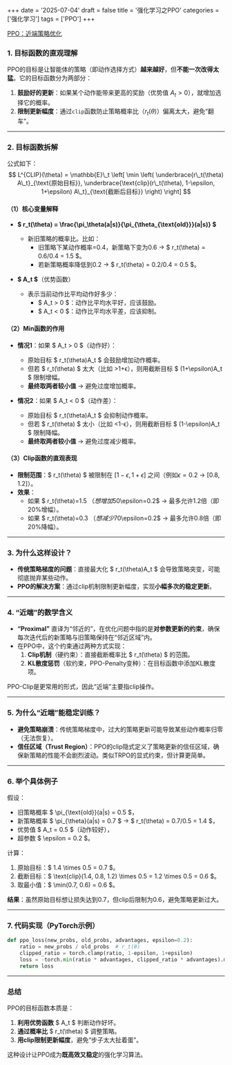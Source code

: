 +++ 
date = '2025-07-04' 
draft = false 
title = '强化学习之PPO' 
categories = ['强化学习'] 
tags = ['PPO'] 
+++


[PPO：近端策略优化](https://arxiv.org/abs/1707.06347)


### **1. 目标函数的直观理解**
PPO的目标是让智能体的策略（即动作选择方式）**越来越好**，但**不能一次改得太猛**。它的目标函数分为两部分：

1. **鼓励好的更新**：如果某个动作能带来更高的奖励（优势值 $A_t > 0$），就增加选择它的概率。
2. **限制更新幅度**：通过`clip`函数防止策略概率比（$r_t(\theta)$）偏离太大，避免“翻车”。

---

### **2. 目标函数拆解**
公式如下：
$$
L^{CLIP}(\theta) = \mathbb{E}\_t \left[ \min \left( \underbrace{r\_t(\theta) A\_t}_{\text{原始目标}}, \underbrace{\text{clip}(r\_t(\theta), 1-\epsilon, 1+\epsilon) A\_t}_{\text{截断后目标}} \right) \right]
$$

#### **（1）核心变量解释**
- **$ r_t(\theta) = \frac{\pi_\theta(a|s)}{\pi_{\theta_{\text{old}}}(a|s)} $**  
  - 新旧策略的概率比。比如：
    - 旧策略下某动作概率=0.4，新策略下变为0.6 → $ r_t(\theta) = 0.6/0.4 = 1.5 $。
    - 若新策略概率降低到0.2 → $ r_t(\theta) = 0.2/0.4 = 0.5 $。

- **$ A_t $**（优势函数）  
  - 表示当前动作比平均动作好多少：
    - $ A_t > 0 $：动作比平均水平好，应该鼓励。
    - $ A_t < 0 $：动作比平均水平差，应该抑制。

#### **（2）Min函数的作用**
- **情况1**：如果 $ A_t > 0 $（动作好）：
  - 原始目标 $ r_t(\theta)A_t $ 会鼓励增加动作概率。
  - 但若 $ r_t(\theta) $ 太大（比如 >1+ϵ），则用截断目标 $ (1+\epsilon)A_t $ 限制增幅。
  - **最终取两者较小值** → 避免过度增加概率。

- **情况2**：如果 $ A_t < 0 $（动作差）：
  - 原始目标 $ r_t(\theta)A_t $ 会抑制动作概率。
  - 但若 $ r_t(\theta) $ 太小（比如 <1-ϵ），则用截断目标 $ (1-\epsilon)A_t $ 限制降幅。
  - **最终取两者较小值** → 避免过度减少概率。

#### **（3）Clip函数的直观表现**
- **限制范围**：$ r_t(\theta) $ 被限制在 $[1-\epsilon, 1+\epsilon]$ 之间（例如$\epsilon=0.2$ → [0.8, 1.2]）。
- **效果**：
  - 如果 $ r_t(\theta)=1.5 $（想增加50%概率），但$\epsilon=0.2$ → 最多允许1.2倍（即20%增幅）。
  - 如果 $ r_t(\theta)=0.3 $（想减少70%概率），但$\epsilon=0.2$ → 最多允许0.8倍（即20%降幅）。

---

### **3. 为什么这样设计？**
- **传统策略梯度的问题**：直接最大化 $ r_t(\theta)A_t $ 会导致策略突变，可能彻底抛弃某些动作。
- **PPO的解决方案**：通过clip机制限制更新幅度，实现**小幅多次的稳定更新**。

---
### **4. “近端”的数学含义**
- **“Proximal”** 直译为“邻近的”，在优化问题中指的是**对参数更新的约束**，确保每次迭代后的新策略与旧策略保持在“邻近区域”内。
- 在PPO中，这个约束通过两种方式实现：
  1. **Clip机制**（硬约束）：直接截断概率比 $ r_t(\theta) $ 的范围。
  2. **KL散度惩罚**（软约束，PPO-Penalty变种）：在目标函数中添加KL散度项。

PPO-Clip是更常用的形式，因此“近端”主要指clip操作。

---

### **5. 为什么“近端”能稳定训练？**
- **避免策略崩溃**：传统策略梯度中，过大的策略更新可能导致某些动作概率归零（无法恢复）。
- **信任区域（Trust Region）**：PPO的clip隐式定义了策略更新的信任区域，确保新策略的性能不会剧烈波动。类似TRPO的显式约束，但计算更简单。

---

### **6. 举个具体例子**
假设：
- 旧策略概率 $ \pi_{\text{old}}(a|s) = 0.5 $，
- 新策略概率 $ \pi_{\theta}(a|s) = 0.7 $ → $ r_t(\theta) = 0.7/0.5 = 1.4 $，
- 优势值 $ A_t = 0.5 $（动作较好），
- 超参数 $ \epsilon = 0.2 $。

计算：
1. 原始目标：$ 1.4 \times 0.5 = 0.7 $。
2. 截断目标：$ \text{clip}(1.4, 0.8, 1.2) \times 0.5 = 1.2 \times 0.5 = 0.6 $。
3. 取最小值：$ \min(0.7, 0.6) = 0.6 $。

**结果**：虽然原始目标想让损失达到0.7，但clip后限制为0.6，避免策略更新过大。

---

### **7. 代码实现（PyTorch示例）**
```python
def ppo_loss(new_probs, old_probs, advantages, epsilon=0.2):
    ratio = new_probs / old_probs  # r_t(θ)
    clipped_ratio = torch.clamp(ratio, 1-epsilon, 1+epsilon)
    loss = -torch.min(ratio * advantages, clipped_ratio * advantages).mean()
    return loss
```

---

### **总结**
PPO的目标函数本质是：
1. **利用优势函数** $ A_t $ 判断动作好坏。
2. **通过概率比** $ r_t(\theta) $ 调整策略。
3. **用clip限制更新幅度**，避免“步子太大扯着蛋”。

这种设计让PPO成为**既高效又稳定**的强化学习算法。



